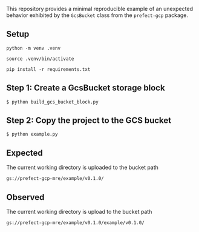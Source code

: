This repository provides a minimal reproducible example of an unexpected behavior exhibited by the `GcsBucket` class from the `prefect-gcp` package.

## Setup

```
python -m venv .venv

source .venv/bin/activate

pip install -r requirements.txt
```

## Step 1: Create a GcsBucket storage block

```shell
$ python build_gcs_bucket_block.py
```


## Step 2: Copy the project to the GCS bucket 

```shelll
$ python example.py
```

## Expected

The current working directory is uploaded to the bucket path

```
gs://prefect-gcp-mre/example/v0.1.0/
```

## Observed

The current working directory is upload to the bucket path

```
gs://prefect-gcp-mre/example/v0.1.0/example/v0.1.0/
```
